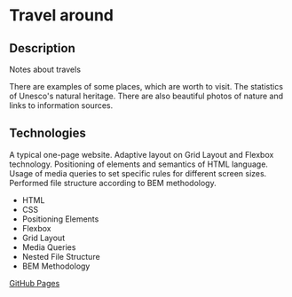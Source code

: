 # Travel around

## Description

Notes about travels

There are examples of some places, which are worth to visit.
The statistics of Unesco's natural heritage.
There are also beautiful photos of nature and links to information sources.

## Technologies

A typical one-page website.
Adaptive layout on Grid Layout and Flexbox technology.
Positioning of elements and semantics of HTML language.
Usage of media queries to set specific rules for different screen sizes.
Performed file structure according to BEM methodology.

- HTML
- CSS
- Positioning Elements
- Flexbox
- Grid Layout
- Media Queries
- Nested File Structure
- BEM Methodology

[GitHub Pages]()
